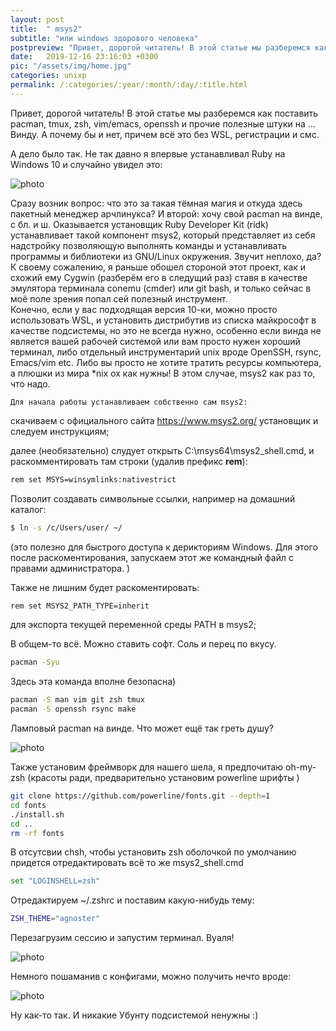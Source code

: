 ```yaml
---
layout: post
title:  " msys2"
subtitle: "или windows здорового человека"
postpreview: "Привет, дорогой читатель! В этой статье мы разберемся как поставить pacman, tmux, zsh, vim/emacs, openssh и прочие полезные штуки на Win 10 без WSL"
date:   2019-12-16 23:16:03 +0300
pic: "/assets/img/home.jpg"
categories: unixp
permalink: /:categories/:year/:month/:day/:title.html
---
```

   
Привет, дорогой читатель! В этой статье мы разберемся как поставить pacman, tmux, zsh, vim/emacs, openssh и прочие полезные штуки на ... Винду. А почему бы и нет, причем всё это без WSL, регистрации и смс.

А дело было так. Не так давно я впервые устанавливал Ruby на Windows 10 и случайно увидел это:

<img src="https://silent-solo.github.io/assets/img/scr001.jpg" class="img-fluid" alt="photo">

Сразу возник вопрос: что это за такая тёмная магия и откуда здесь пакетный менеджер арчлинукса? И второй: хочу свой pacman на винде, с бл. и ш. 
Оказывается установщик Ruby Developer Kit (ridk) устанавливает такой компонент msys2, который представляет из себя надстройку позволяющую выполнять команды и устанавливать программы и библиотеки из GNU/Linux окружения. Звучит неплохо, да? 
К своему сожалению, я раньше обошел стороной этот проект, как и схожий ему Cygwin (разберём его в следущий раз) ставя в качестве эмулятора терминала conemu (cmder) или git bash, и только сейчас в моё поле зрения попал сей полезный инструмент. 											
Конечно, если у вас подходящая версия 10-ки, можно просто использовать WSL, и установить дистрибутив из списка майкрософт в качестве подсистемы,  но это не всегда нужно, особенно если винда не является вашей рабочей системой или вам просто нужен хороший терминал, либо отдельный инструментарий unix вроде OpenSSH, rsync, Emacs/vim etc. Либо вы просто не хотите тратить ресурсы компьютера, а плюшки из мира *nix ох как нужны! 
В этом случае, msys2 как раз то, что надо.

	Для начала работы устанавливаем собственно сам msys2:
	
скачиваем с официального сайта https://www.msys2.org/ установщик и следуем инструкциям;

далее (необязательно) слудует открыть C:\msys64\msys2_shell.cmd, и раскомментировать там строки (удалив префикс **rem**):

```bash
rem set MSYS=winsymlinks:nativestrict
```
Позволит создавать символьные ссылки, например на домашний каталог:

```bash
$ ln -s /c/Users/user/ ~/
```
(это полезно для быстрого доступа к дерикториям Windows. Для этого после раскоментирования,  запускаем этот же командный файл с правами администратора. )

Также не лишним будет раскоментировать:

```bash
rem set MSYS2_PATH_TYPE=inherit
```
для экспорта текущей переменной среды PATH в msys2; 

В общем-то всё. Можно ставить софт. Соль и перец по вкусу.

```bash
pacman -Syu 
```

Здесь эта команда вполне безопасна)

```bash
pacman -S man vim git zsh tmux
pacman -S openssh rsync make

```

Ламповый pacman на винде. Что может ещё так греть душу?

<img src="https://silent-solo.github.io/assets/img/update.png" class="img-fluid" alt="photo">

Также установим фреймворк для нашего шела, я предпочитаю oh-my-zsh (красоты ради, предварительно установим powerline шрифты )

```bash
git clone https://github.com/powerline/fonts.git --depth=1
cd fonts
./install.sh
cd ..
rm -rf fonts

```
В отсутсвии chsh, чтобы установить zsh оболочкой по умолчанию придется отредактировать всё то же msys2_shell.cmd

```bash
set "LOGINSHELL=zsh"
```
Отредактируем ~/.zshrc и поставим какую-нибудь тему: 

```bash
ZSH_THEME="agnoster"
```
Перезагрузим сессию и запустим терминал. Вуаля! 

<img src="https://silent-solo.github.io/assets/img/scr002.png" class="img-fluid" alt="photo">

Немного пошаманив с конфигами, можно получить нечто вроде:

<img src="https://silent-solo.github.io/assets/img/scr003.png" class="img-fluid" alt="photo">

Ну как-то так. И никакие Убунту подсистемой ненужны :)
